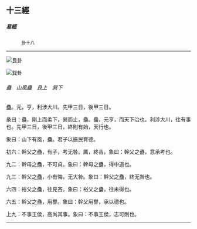 

## 十三經

##### 易經
　　　`卦十八`

* * *

![艮卦](../../imgs/a005.gif)

![巽卦](../../imgs/a006.gif)

###### 蠱　山風蠱　艮上　巽下

蠱。元，亨，利涉大川。先甲三日，後甲三日。

彖曰：蠱，剛上而柔下，巽而止，蠱。蠱，元亨，而天下治也。利涉大川，往有事也。先甲三日，後甲三日，終則有始，天行也。

象曰：山下有風，蠱。君子以振民育德。

初六：幹父之蠱，有子，考无咎。厲，終吉。象曰：幹父之蠱，意承考也。

九二：幹母之蠱，不可貞。象曰：幹母之蠱，得中道也。

九三：幹父之蠱，小有悔，无大咎。象曰：幹父之蠱，終无咎也。

六四：裕父之蠱，往見吝。象曰：裕父之蠱，往未得也。

六五：幹父之蠱，用譽。象曰：幹父用譽，承以德也。

上九：不事王侯，高尚其事。象曰：不事王侯，志可則也。

* * *

